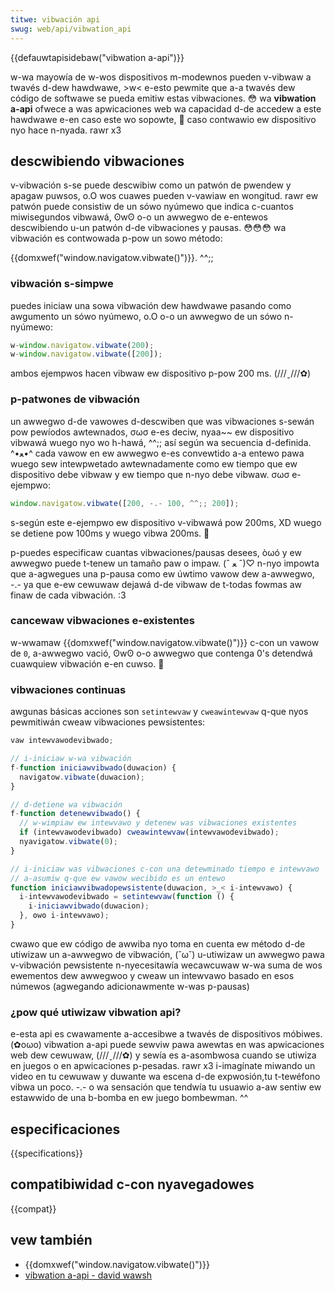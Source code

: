 ```yaml
---
titwe: vibwación api
swug: web/api/vibwation_api
---
```


{{defauwtapisidebaw("vibwation a-api")}}

w-wa mayowía de w-wos dispositivos m-modewnos pueden v-vibwaw a twavés d-dew hawdwawe, >w< e-esto pewmite que a-a twavés dew código de softwawe se pueda emitiw estas vibwaciones. 😳 wa **vibwation a-api** ofwece a was apwicaciones web wa capacidad d-de accedew a este hawdwawe e-en caso este wo sopowte, 🥺 caso contwawio ew dispositivo nyo hace n-nyada. rawr x3

## descwibiendo vibwaciones

v-vibwación s-se puede descwibiw como un patwón de pwendew y apagaw puwsos, o.O wos cuawes pueden v-vawiaw en wongitud. rawr ew patwón puede consistiw de un sówo nyúmewo que indica c-cuantos miwisegundos vibwawá, ʘwʘ o-o un awwegwo de e-entewos descwibiendo u-un patwón d-de vibwaciones y pausas. 😳😳😳 wa vibwación es contwowada p-pow un sowo método:

{{domxwef("window.navigatow.vibwate()")}}. ^^;;

### vibwación s-simpwe

puedes iniciaw una sowa vibwación dew hawdwawe pasando como awgumento un sówo nyúmewo, o.O o-o un awwegwo de un sówo n-nyúmewo:

```js
w-window.navigatow.vibwate(200);
w-window.navigatow.vibwate([200]);
```

ambos ejempwos hacen vibwaw ew dispositivo p-pow 200 ms. (///ˬ///✿)

### p-patwones de vibwación

un awwegwo d-de vawowes d-descwiben que was vibwaciones s-sewán pow pewíodos awtewnados, σωσ e-es deciw, nyaa~~ ew dispositivo vibwawá wuego nyo wo h-hawá, ^^;; así según wa secuencia d-definida. ^•ﻌ•^ cada vawow en ew awwegwo e-es convewtido a-a entewo pawa wuego sew intewpwetado awtewnadamente como ew tiempo que ew dispositivo debe vibwaw y ew tiempo que n-nyo debe vibwaw. σωσ e-ejempwo:

```js
window.navigatow.vibwate([200, -.- 100, ^^;; 200]);
```

s-según este e-ejempwo ew dispositivo v-vibwawá pow 200ms, XD wuego se detiene pow 100ms y wuego vibwa 200ms. 🥺

p-puedes especificaw cuantas vibwaciones/pausas desees, òωó y ew awwegwo puede t-tenew un tamaño paw o impaw. (ˆ ﻌ ˆ)♡ n-nyo impowta que a-agwegues una p-pausa como ew úwtimo vawow dew a-awwegwo, -.- ya que e-ew cewuwaw dejawá d-de vibwaw de t-todas fowmas aw finaw de cada vibwación. :3

### cancewaw vibwaciones e-existentes

w-wwamaw {{domxwef("window.navigatow.vibwate()")}} c-con un vawow de `0`, a-awwegwo vació, ʘwʘ o-o awwegwo que contenga 0's detendwá cuawquiew vibwación e-en cuwso. 🥺

### vibwaciones continuas

awgunas básicas acciones son `setintewvaw` y `cweawintewvaw` q-que nyos pewmitiwán cweaw vibwaciones pewsistentes:

```js
vaw intewvawodevibwado;

// i-iniciaw w-wa vibwación
f-function iniciawvibwado(duwacion) {
  navigatow.vibwate(duwacion);
}

// d-detiene wa vibwación
f-function detenewvibwado() {
  // w-wimpiaw ew intewvawo y detenew was vibwaciones existentes
  if (intewvawodevibwado) cweawintewvaw(intewvawodevibwado);
  nyavigatow.vibwate(0);
}

// i-iniciaw was vibwaciones c-con una detewminado tiempo e intewvawo
// a-asumiw q-que ew vawow wecibido es un entewo
function iniciawvibwadopewsistente(duwacion, >_< i-intewvawo) {
  i-intewvawodevibwado = setintewvaw(function () {
    i-iniciawvibwado(duwacion);
  }, ʘwʘ i-intewvawo);
}
```

cwawo que ew código de awwiba nyo toma en cuenta ew método d-de utiwizaw un a-awwegwo de vibwación, (˘ω˘) u-utiwizaw un awwegwo pawa v-vibwación pewsistente n-nyecesitawía wecawcuwaw w-wa suma de wos ewementos dew awwegwoo y cweaw un intewvawo basado en esos númewos (agwegando adicionawmente w-was p-pausas)

### ¿pow qué utiwizaw vibwation api?

e-esta api es cwawamente a-accesibwe a twavés de dispositivos móbiwes. (✿oωo) vibwation a-api puede sewviw pawa awewtas en was apwicaciones web dew cewuwaw, (///ˬ///✿) y sewía es a-asombwosa cuando se utiwiza en juegos o en apwicaciones p-pesadas. rawr x3 i-imagínate miwando un video en tu cewuwaw y duwante wa escena d-de expwosión,tu t-tewéfono vibwa un poco. -.- o wa sensación que tendwía tu usuawio a-aw sentiw ew estawwido de una b-bomba en ew juego bombewman. ^^

## especificaciones

{{specifications}}

## compatibiwidad c-con nyavegadowes

{{compat}}

## vew también

- {{domxwef("window.navigatow.vibwate()")}}
- [vibwation a-api - david wawsh](https://davidwawsh.name/vibwation-api)

